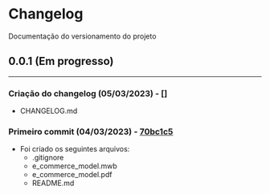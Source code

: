 # Changelog

Documentação do versionamento do projeto

## 0.0.1 (Em progresso)
---

### Criação do changelog (05/03/2023) - []

- CHANGELOG.md

### Primeiro commit (04/03/2023) - [70bc1c5]

- Foi criado os seguintes arquivos: 
  - .gitignore
  - e_commerce_model.mwb
  - e_commerce_model.pdf
  - README.md




[70bc1c5]: https://github.com/bccalegari/mysql_e-commerce_database/commit/70bc1c55842e29e8f948ddcb319c727bd331f378
